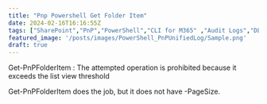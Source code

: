 ```yaml
---
title: "Pnp Powershell Get Folder Item"
date: 2024-02-16T16:16:55Z
tags: ["SharePoint","PnP","PowerShell","CLI for M365" ,"Audit Logs","DLP", "Exchange", "AzureDirectory"]
featured_image: '/posts/images/PowerShell_PnPUnifiedLog/Sample.png'
draft: true
---
```

Get-PnPFolderItem : The attempted operation is prohibited because it exceeds the list view threshold 

Get-PnPFolderItem does the job, but it does not have -PageSize. 